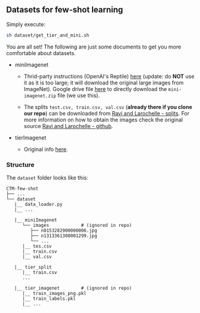## Datasets for few-shot learning

Simply execute:
```bash
sh dataset/get_tier_and_mini.sh
```
You are all set! The following are just some documents to get you more comfortable about datasets.

- miniImagenet
    
    - Thrid-party instructions (OpenAI's Reptile) 
    [here](https://github.com/openai/supervised-reptile/blob/master/fetch_data.sh) (update:
    do **NOT** use it as it is too large; it will download the original large images from ImageNet).
  Google drive file [here](
https://drive.google.com/file/d/1HkgrkAwukzEZA0TpO7010PkAOREb2Nuk/view) to directly 
download the `mini-imagenet.zip` file (we use this). 

    - The splits  `test.csv, train.csv, val.csv` (**already there if you clone our repo**) can be 
downloaded from [Ravi and Larochelle - splits](https://github.com/twitter/meta-learning-lstm/tree/master/data/miniImagenet). 
For more information on how to obtain the images check the original source 
[Ravi and Larochelle - github](https://github.com/twitter/meta-learning-lstm).




- tierImagenet
    
    - Original info [here](https://github.com/renmengye/few-shot-ssl-public#tieredimagenet).

### Structure

The `dataset` folder looks like this:
    
    CTM-few-shot
    ├── ...
    └── dataset
       |__ data_loader.py
       |__ ...
       
       |__ miniImagenet                
          └── images            # (ignored in repo)
             ├── n0153282900000006.jpg
             ├── n1313361300001299.jpg
             └── ...
          |__ tes.csv
          |__ train.csv
          |__ val.csv
          
       |__ tier_split
          |__ train.csv
          ...
          
       |__ tier_imagenet        # (ignored in repo)
          |__ train_images_png.pkl 
          |__ train_labels.pkl
          |__ ...


